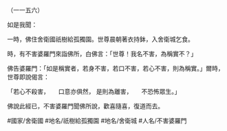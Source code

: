 （一一五六）

如是我聞：

一時，佛住舍衛國祇樹給孤獨園。世尊晨朝著衣持鉢，入舍衛城乞食。

時，有不害婆羅門來詣佛所，白佛言：「世尊！我名不害，為稱實不？」

佛告婆羅門：「如是稱實者，若身不害，若口不害，若心不害，則為稱實。」爾時，世尊即說偈言：

「若心不殺害，　　口意亦俱然，
是則為離害，　　不恐怖眾生。」

佛說此經已，不害婆羅門聞佛所說，歡喜隨喜，復道而去。

#國家/舍衛國
#地名/祇樹給孤獨園
#地名/舍衛城
#人名/不害婆羅門
